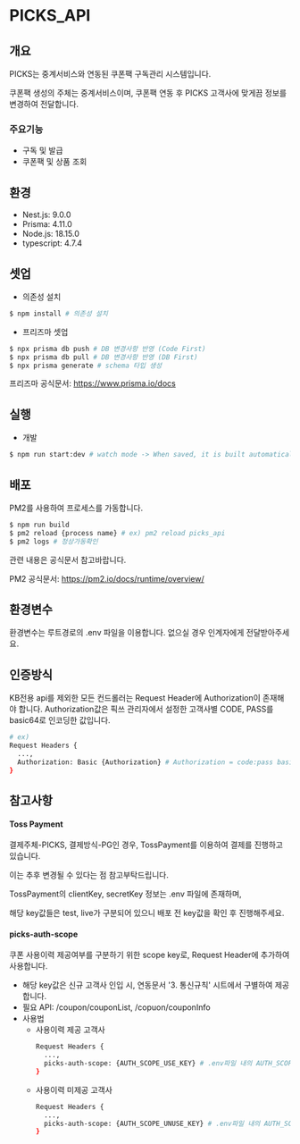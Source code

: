 # PICKS_API

## 개요

PICKS는 중계서비스와 연동된 쿠폰팩 구독관리 시스템입니다.

쿠폰팩 생성의 주체는 중계서비스이며, 쿠폰팩 연동 후 PICKS 고객사에 맞게끔 정보를 변경하여 전달합니다.

### 주요기능

- 구독 및 발급
- 쿠폰팩 및 상품 조회

## 환경

- Nest.js: 9.0.0
- Prisma: 4.11.0
- Node.js: 18.15.0
- typescript: 4.7.4

## 셋업

- 의존성 설치

```bash
$ npm install # 의존성 설치
```

- 프리즈마 셋업

```bash
$ npx prisma db push # DB 변경사항 반영 (Code First)
$ npx prisma db pull # DB 변경사항 반영 (DB First)
$ npx prisma generate # schema 타입 생성
```

프리즈마 공식문서: https://www.prisma.io/docs

## 실행

- 개발

```bash
$ npm run start:dev # watch mode -> When saved, it is built automatically.
```

## 배포

PM2를 사용하여 프로세스를 가동합니다.

```bash
$ npm run build
$ pm2 reload {process name} # ex) pm2 reload picks_api
$ pm2 logs # 정상가동확인
```

관련 내용은 공식문서 참고바랍니다.

PM2 공식문서: https://pm2.io/docs/runtime/overview/

## 환경변수

환경변수는 루트경로의 .env 파일을 이용합니다. 없으실 경우 인계자에게 전달받아주세요.

## 인증방식

KB전용 api를 제외한 모든 컨드롤러는 Request Header에 Authorization이 존재해야 합니다.
Authorization값은 픽쓰 관리자에서 설정한 고객사별 CODE, PASS를 basic64로 인코딩한 값입니다.

```bash
# ex)
Request Headers {
  ...,
  Authorization: Basic {Authorization} # Authorization = code:pass basic64 인코딩 값
}
```

## 참고사항

#### Toss Payment

결제주체-PICKS, 결제방식-PG인 경우, TossPayment를 이용하여 결제를 진행하고 있습니다.

이는 추후 변경될 수 있다는 점 참고부탁드립니다.

TossPayment의 clientKey, secretKey 정보는 .env 파일에 존재하며,

해당 key값들은 test, live가 구분되어 있으니 배포 전 key값을 확인 후 진행해주세요.

#### picks-auth-scope

쿠폰 사용이력 제공여부를 구분하기 위한 scope key로, Request Header에 추가하여 사용합니다.

- 해당 key값은 신규 고객사 인입 시, 연동문서 '3. 통신규칙' 시트에서 구별하여 제공합니다.
- 필요 API: /coupon/couponList, /copuon/couponInfo
- 사용법
  - 사용이력 제공 고객사
    ```bash
    Request Headers {
      ...,
      picks-auth-scope: {AUTH_SCOPE_USE_KEY} # .env파일 내의 AUTH_SCOPE_USE_KEY
    }
    ```
  - 사용이력 미제공 고객사
    ```bash
    Request Headers {
      ...,
      picks-auth-scope: {AUTH_SCOPE_UNUSE_KEY} # .env파일 내의 AUTH_SCOPE_UNUSE_KEY
    }
    ```
